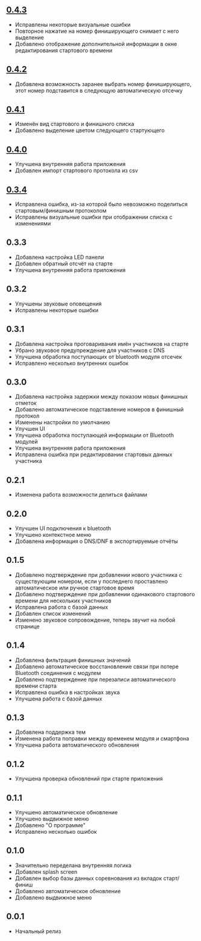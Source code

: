 ## [0.4.3](https://github.com/Syutkin/entime-mobile/releases/tag/0.4.3)
* Исправлены некоторые визуальные ошибки
* Повторное нажатие на номер финиширующего снимает с него выделение
* Добавлено отображение дополнительной информации в окне редактирования стартового времени

## [0.4.2](https://github.com/Syutkin/entime-mobile/releases/tag/0.4.2)
* Добавлена возможность заранее выбрать номер финиширующего, этот номер подставится в следующую автоматическую отсечку 

## [0.4.1](https://github.com/Syutkin/entime-mobile/releases/tag/0.4.1)
* Изменён вид стартового и финишного списка
* Добавлено выделение цветом следующего стартующего

## [0.4.0](https://github.com/Syutkin/entime-mobile/releases/tag/0.4.0)
* Улучшена внутренняя работа приложения
* Добавлен импорт стартового протокола из csv

## [0.3.4](https://github.com/Syutkin/entime-mobile/releases/tag/0.3.4)
* Исправлена ошибка, из-за которой было невозможно поделиться стартовым/финишным протоколом
* Исправлены визуальные ошибки при отображении списка с изменениями

## 0.3.3
* Добавлена настройка LED панели
* Добавлен обратный отсчёт на старте
* Улучшена внутренняя работа приложения

## 0.3.2
* Улучшены звуковые оповещения
* Исправлены некоторые ошибки

## 0.3.1
* Добавлена настройка проговаривания имён участников на старте
* Убрано звуковое предупреждение для участников с DNS
* Улучшена обработка поступающих от bluetooth модуля отсечек
* Исправлено несколько внутренних ошибок

## 0.3.0
* Добавлена настройка задержки между показом новых финишных отметок
* Добавлено автоматическое подставление номеров в финишный протокол
* Изменены настройки по умолчанию
* Улучшен UI
* Улучшена обработка поступающей информации от Bluetooth модулей
* Улучшена внутренняя работа приложения
* Исправлена ошибка при редактировании стартовых данных участника

## 0.2.1
* Изменена работа возможности делиться файлами

## 0.2.0
* Улучшен UI подключения к bluetooth
* Улучшено контекстное меню
* Добавлена информация о DNS/DNF в экспортируемые отчёты

## 0.1.5
* Добавлено подтверждение при добавлении нового участника с существующим номером, если у последнего проставлено автоматическое или ручное стартовое время
* Добавлено подтверждение при добавлении одинакового стартового времени для нескольких участников
* Исправлена работа с базой данных
* Добавлен список изменений
* Изменено звуковое сопровождение, теперь звучит на любой странице

## 0.1.4
* Добавлена фильтрация финишных значений
* Добавлено автоматическое восстановление связи при потере Bluetooth соединения с модулем
* Добавлено подтверждение при перезаписи автоматического времени старта
* Исправлена ошибка в настройках звука
* Улучшена работа с базой данных

## 0.1.3
* Добавлена поддержка тем
* Изменена работа поправки между временем модуля и смартфона
* Улучшена работа автоматического обновления

## 0.1.2
* Улучшена проверка обновлений при старте приложения

## 0.1.1
* Улучшено автоматическое обновление
* Улучшено выдвижное меню
* Добавлено "О программе"
* Исправлено несколько ошибок

## 0.1.0
* Значительно переделана внутренняя логика
* Добавлен splash screen
* Добавлен выбор базы данных соревнования из вкладок старт/финиш
* Добавлено автоматическое обновление
* Добавлено выдвижное меню

## 0.0.1
* Начальный релиз